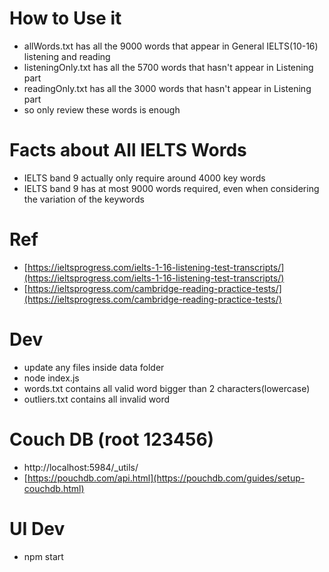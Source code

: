# How to Use it
- allWords.txt has all the 9000 words that appear in General IELTS(10-16) listening and reading
- listeningOnly.txt has all the 5700 words that hasn't appear in Listening part
- readingOnly.txt has all the 3000 words that hasn't appear in Listening part
- so only review these words is enough

# Facts about All IELTS Words
- IELTS band 9 actually only require around 4000 key words
- IELTS band 9 has at most 9000 words required, even when considering the variation of the keywords

# Ref
- [https://ieltsprogress.com/ielts-1-16-listening-test-transcripts/](https://ieltsprogress.com/ielts-1-16-listening-test-transcripts/)
- [https://ieltsprogress.com/cambridge-reading-practice-tests/](https://ieltsprogress.com/cambridge-reading-practice-tests/)

# Dev 
- update any files inside data folder
- node index.js
- words.txt contains all valid word bigger than 2 characters(lowercase)
- outliers.txt contains all invalid word

# Couch DB (root 123456)
- http://localhost:5984/_utils/
- [https://pouchdb.com/api.html](https://pouchdb.com/guides/setup-couchdb.html)

# UI Dev
- npm start
